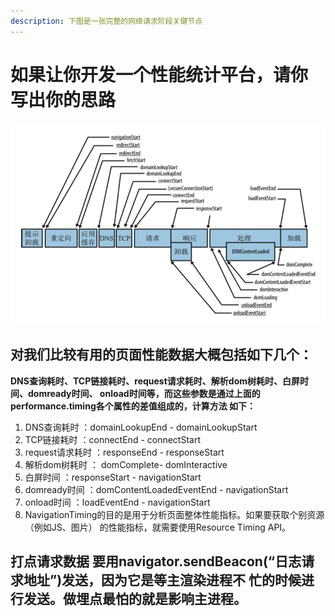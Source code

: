 ```yaml
---
description: 下图是一张完整的网络请求阶段关键节点
---
```


# 如果让你开发一个性能统计平台，请你 写出你的思路



![](../../../.gitbook/assets/dns.png)



## 对我们比较有用的页面性能数据大概包括如下几个：

**DNS查询耗时、TCP链接耗时、request请求耗时、解析dom树耗时、白屏时间、domready时间、 onload时间等，而这些参数是通过上面的performance.timing各个属性的差值组成的，计算方法 如下：** 

1. DNS查询耗时 ：domainLookupEnd - domainLookupStart 
2. TCP链接耗时 ：connectEnd - connectStart 
3. request请求耗时 ：responseEnd - responseStart 
4. 解析dom树耗时 ： domComplete- domInteractive 
5. 白屏时间 ：responseStart - navigationStart 
6. domready时间 ：domContentLoadedEventEnd - navigationStart 
7. onload时间 ：loadEventEnd - navigationStart 
8. NavigationTiming的目的是用于分析页面整体性能指标。如果要获取个别资源（例如JS、图片） 的性能指标，就需要使用Resource Timing API。

## 打点请求数据 要用navigator.sendBeacon\(“日志请求地址”\)发送，因为它是等主渲染进程不 忙的时候进行发送。做埋点最怕的就是影响主进程。

